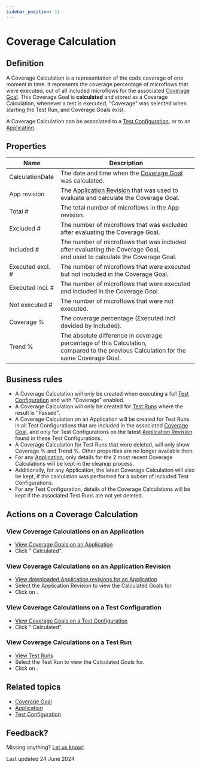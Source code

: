 ```yaml
---
sidebar_position: 11
---
```


# Coverage Calculation

## Definition

A Coverage Calculation is a representation of the code coverage of one moment in time. It represents the coverage percentage of microflows that were executed, out of all included microflows for the associated [Coverage Goal](coverage-goal).  This Coverage Goal is **calculated** and stored as a Coverage Calculation, whenever a test is executed, "Coverage" was selected when starting the Test Run, and Coverage Goals exist. 

A Coverage Calculation can be associated to a [Test Configuration](test-configuration), or to an [Application](application).


## Properties
| Name             | Description                                                                                                                                |
| ---------------- | ------------------------------------------------------------------------------------------------------------------------------------------ |
| CalculationDate  | The date and time when the [Coverage Goal](coverage-goal) was calculated.                                                                  |
| App revision     | The [Application Revision](application-revision) that was used to evaluate and calculate the Coverage Goal.                                |
| Total #          | The total number of microflows in the App revision.                                                                                        |
| Excluded #       | The number of microflows that was excluded after evaluating the Coverage Goal.                                                             |
| Included #       | The number of microflows that was included after evaluating the Coverage Goal, <br/> and used to calculate the Coverage Goal.              |
| Executed excl. # | The number of microflows that were executed but not included in the Coverage Goal.                                                         |
| Executed incl. # | The number of microflows that were executed and included in the Coverage Goal.                                                             |
| Not executed #   | The number of microflows that were not executed.                                                                                           |
| Coverage %       | The coverage percentage (Executed incl devided by Included).                                                                               |
| Trend %          | The absolute difference in coverage percentage of this Calculation, <br/> compared to the previous Calculation for the same Coverage Goal. |



## Business rules
- A Coverage Calculation will only be created when executing a full [Test Configuration](test-configuration) and with "Coverage" enabled.
- A Coverage Calculation will only be created for [Test Runs](test-run) where the result is "Passed".
- A Coverage Calculation on an Application will be created for Test Runs in all Test Configurations that are included in the associated [Coverage Goal](coverage-goal), and only for Test Configurations on the latest [Application Revision](application-revision) found in these Test Configurations.
- A Coverage Calculation for Test Runs that were deleted, will only show Coverage % and Trend %. Other properties are no longer available then.
- For any [Application](application), only details for the 2 most recent Coverage Calculations will be kept in the cleanup process.
- Additionally, for any Application, the latest Coverage Calculation will also be kept, if the calculation was performed for a subset of included Test Configurations.
- For any Test Configuration, details of the Coverage Calculations will be kept if the associated Test Runs are not yet deleted.

## Actions on a Coverage Calculation

### View Coverage Calculations on an Application
- [View Coverage Goals on an Application](coverage-goal#view-coverage-goals-on-an-application)
- Click "<i class="fal fa-eye"></i> Calculated".

### View Coverage Calculations on an Application Revision
- [View downloaded Application revisions for an Application](application-revision#view-downloaded-application-revisions-for-an-application)
- Select the Application Revision to view the Calculated Goals for.
- Click on <i class="fal fa-umbrella"></i>.

### View Coverage Calculations on a Test Configuration
- [View Coverage Goals on a Test Configuration](coverage-goal#view-coverage-goals-on-a-test-configuration)
- Click "<i class="fal fa-eye"></i> Calculated".

### View Coverage Calculations on a Test Run
- [View Test Runs](test-run#view-test-runs)
- Select the Test Run to view the Calculated Goals for.
- Click on <i class="fal fa-umbrella"></i>.

## Related topics
- [Coverage Goal](coverage-goal)
- [Application](application)
- [Test Configuration](test-configuration)

## Feedback?
Missing anything? [Let us know!](mailto:support@menditect.com)

Last updated 24 June 2024